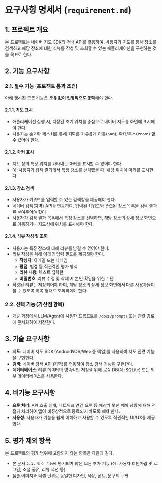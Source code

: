 # **요구사항 명세서 (`requirement.md`)**

## 1. 프로젝트 개요

본 프로젝트는 네이버 지도 SDK와 검색 API를 활용하여, 사용자가 지도를 통해 장소를 검색하고 해당 장소에 대한 리뷰를 작성 및 조회할 수 있는 애플리케이션을 구현하는 것을 목표로 한다.

## 2. 기능 요구사항

### 2.1. 필수 기능 (프로젝트 통과 조건)

아래 명시된 모든 기능은 **오류 없이 안정적으로 동작**해야 한다.

#### 2.1.1. 지도 표시
- 애플리케이션 실행 시, 지정된 초기 위치를 중심으로 네이버 지도를 화면에 표시해야 한다.
- 사용자는 손가락 제스처를 통해 지도를 자유롭게 이동(pan), 확대/축소(zoom) 할 수 있어야 한다.

#### 2.1.2. 마커 표시
- 지도 상의 특정 위치를 나타내는 마커를 표시할 수 있어야 한다.
- 예: 사용자가 검색 결과에서 특정 장소를 선택했을 때, 해당 위치에 마커를 표시한다.

#### 2.1.3. 장소 검색
- 사용자가 키워드를 입력할 수 있는 검색창을 제공해야 한다.
- 네이버 검색(지역) API와 연동하여, 입력된 키워드와 관련된 장소 목록을 검색 결과로 보여주어야 한다.
- 사용자가 검색 결과 목록에서 특정 장소를 선택하면, 해당 장소의 상세 정보 화면으로 이동하거나 지도상에 위치를 표시해야 한다.

#### 2.1.4. 리뷰 작성 및 조회
- 사용자는 특정 장소에 대해 리뷰를 남길 수 있어야 한다.
- 리뷰 작성을 위해 아래의 입력 필드를 제공해야 한다.
    - **작성자**: 이메일 또는 닉네임
    - **평점**: 별점 등 직관적인 평가 방식
    - **리뷰 내용**: 텍스트 입력란
    - **비밀번호**: 리뷰 수정 및 삭제 시 본인 확인을 위한 수단
- 작성된 리뷰는 저장되어야 하며, 해당 장소의 상세 정보 화면에서 다른 사용자들이 볼 수 있도록 목록 형태로 조회되어야 한다.

### 2.2. 선택 기능 (가산점 항목)
- 개발 과정에서 LLM/Agent에 사용한 프롬프트를 `/docs/prompts` 또는 관련 경로에 문서화하여 저장한다.

## 3. 기술 요구사항

- **지도**: 네이버 지도 SDK (Android/iOS/Web 중 택일)를 사용하여 지도 관련 기능을 구현한다.
- **검색**: 네이버 검색 API (지역)를 연동하여 장소 검색 기능을 구현한다.
- **데이터베이스**: 리뷰 데이터의 영속적인 저장을 위해 로컬 DB(예: SQLite) 또는 외부 데이터베이스를 사용한다.

## 4. 비기능 요구사항

- **오류 처리**: API 호출 실패, 네트워크 연결 오류 등 예상치 못한 예외 상황에 대해 적절히 처리하여 앱이 비정상적으로 종료되지 않도록 해야 한다.
- **사용성**: 사용자가 기능을 쉽게 이해하고 사용할 수 있도록 직관적인 UI/UX를 제공한다.

## 5. 평가 제외 항목

본 프로젝트의 평가 범위에 포함되지 않는 항목은 다음과 같다.

- 본 문서 `2.1. 필수 기능`에 명시되지 않은 모든 추가 기능 (예: 사용자 회원가입 및 로그인, 소셜 공유, 리뷰 추천 등)
- 샘플 이미지와 픽셀 단위로 동일한 디자인, 색상, 폰트, 문구의 구현